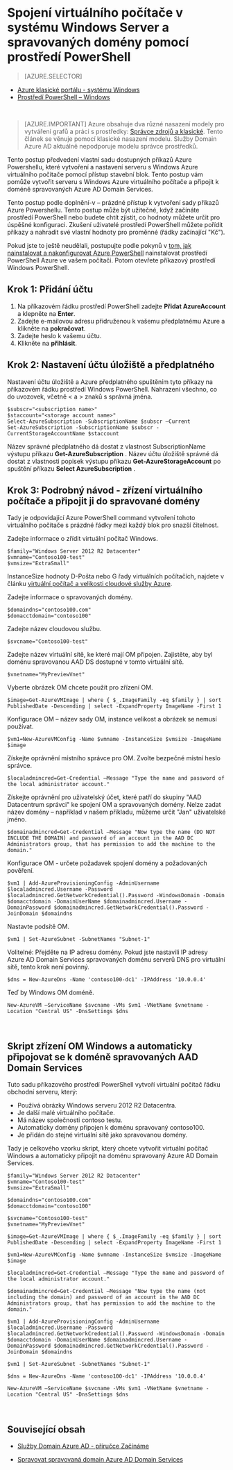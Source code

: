 <properties
    pageTitle="Služby Azure Active Directory Domain Services: Příručka pro správu | Microsoft Azure"
    description="Připojit se ke virtuálního počítače Windows do spravované domény pomocí prostředí PowerShell Azure a klasické nasazení modelu."
    services="active-directory-ds"
    documentationCenter=""
    authors="mahesh-unnikrishnan"
    manager="stevenpo"
    editor="curtand"/>

<tags
    ms.service="active-directory-ds"
    ms.workload="identity"
    ms.tgt_pltfrm="na"
    ms.devlang="na"
    ms.topic="article"
    ms.date="10/01/2016"
    ms.author="maheshu"/>


# <a name="join-a-windows-server-virtual-machine-to-a-managed-domain-using-powershell"></a>Spojení virtuálního počítače v systému Windows Server a spravovaných domény pomocí prostředí PowerShell

> [AZURE.SELECTOR]
- [Azure klasické portálu - systému Windows](active-directory-ds-admin-guide-join-windows-vm.md)
- [Prostředí PowerShell – Windows](active-directory-ds-admin-guide-join-windows-vm-classic-powershell.md)

<br>

> [AZURE.IMPORTANT] Azure obsahuje dva různé nasazení modely pro vytváření grafů a práci s prostředky: [Správce zdrojů a klasické](../resource-manager-deployment-model.md). Tento článek se věnuje pomocí klasické nasazení modelu. Služby Domain Azure AD aktuálně nepodporuje modelu správce prostředků.

Tento postup předvedení vlastní sadu dostupných příkazů Azure Powershellu, které vytvoření a nastavení serveru s Windows Azure virtuálního počítače pomocí přístup stavební blok. Tento postup vám pomůže vytvořit serveru s Windows Azure virtuálního počítače a připojit k doméně spravovaných Azure AD Domain Services.

Tento postup podle doplnění-v – prázdné přístup k vytvoření sady příkazů Azure Powershellu. Tento postup může být užitečné, když začínáte prostředí PowerShell nebo budete chtít zjistit, co hodnoty můžete určit pro úspěšné konfiguraci. Zkušení uživatelé prostředí PowerShell můžete pořídit příkazy a nahradit své vlastní hodnoty pro proměnné (řádky začínající "Kč").

Pokud jste to ještě neudělali, postupujte podle pokynů v [tom, jak nainstalovat a nakonfigurovat Azure PowerShell](../powershell-install-configure.md) nainstalovat prostředí PowerShell Azure ve vašem počítači. Potom otevřete příkazový prostředí Windows PowerShell.

## <a name="step-1-add-your-account"></a>Krok 1: Přidání účtu

1. Na příkazovém řádku prostředí PowerShell zadejte **Přidat AzureAccount** a klepněte na **Enter**.
2. Zadejte e-mailovou adresu přidruženou k vašemu předplatnému Azure a klikněte na **pokračovat**.
3. Zadejte heslo k vašemu účtu.
4. Klikněte na **přihlásit**.

## <a name="step-2-set-your-subscription-and-storage-account"></a>Krok 2: Nastavení účtu úložiště a předplatného

Nastavení účtu úložiště a Azure předplatného spuštěním tyto příkazy na příkazovém řádku prostředí Windows PowerShell. Nahrazení všechno, co do uvozovek, včetně < a > znaků s správná jména.

    $subscr="<subscription name>"
    $staccount="<storage account name>"
    Select-AzureSubscription -SubscriptionName $subscr –Current
    Set-AzureSubscription -SubscriptionName $subscr -CurrentStorageAccountName $staccount

Název správné předplatného dá dostat z vlastnost SubscriptionName výstupu příkazu **Get-AzureSubscription** . Název účtu úložiště správné dá dostat z vlastnosti popisek výstupu příkazu **Get-AzureStorageAccount** po spuštění příkazu **Select AzureSubscription** .


## <a name="step-3-step-by-step-walkthrough---provision-the-virtual-machine-and-join-it-to-the-managed-domain"></a>Krok 3: Podrobný návod - zřízení virtuálního počítače a připojit ji do spravované domény
Tady je odpovídající Azure PowerShell command vytvoření tohoto virtuálního počítače s prázdné řádky mezi každý blok pro snazší čitelnost.

Zadejte informace o zřídit virtuální počítač Windows.

    $family="Windows Server 2012 R2 Datacenter"
    $vmname="Contoso100-test"
    $vmsize="ExtraSmall"

InstanceSize hodnoty D-Pošta nebo G řady virtuálních počítačích, najdete v článku [virtuální počítač a velikosti cloudové služby Azure](https://msdn.microsoft.com/library/azure/dn197896.aspx).

Zadejte informace o spravovaných domény.

    $domaindns="contoso100.com"
    $domacctdomain="contoso100"

Zadejte název cloudovou službu.

    $svcname="Contoso100-test"

Zadejte název virtuální sítě, ke které mají OM připojen. Zajistěte, aby byl doménu spravovanou AAD DS dostupné v tomto virtuální sítě.

    $vnetname="MyPreviewVnet"

Vyberte obrázek OM chcete použít pro zřízení OM.

    $image=Get-AzureVMImage | where { $_.ImageFamily -eq $family } | sort PublishedDate -Descending | select -ExpandProperty ImageName -First 1

Konfigurace OM – název sady OM, instance velikost a obrázek se nemusí používat.

    $vm1=New-AzureVMConfig -Name $vmname -InstanceSize $vmsize -ImageName $image

Získejte oprávnění místního správce pro OM. Zvolte bezpečné místní heslo správce.

    $localadmincred=Get-Credential –Message "Type the name and password of the local administrator account."

Získejte oprávnění pro uživatelský účet, které patří do skupiny "AAD Datacentrum správci" ke spojení OM a spravovaných domény. Nelze zadat název domény – například v našem příkladu, můžeme určit "Jan" uživatelské jméno.

    $domainadmincred=Get-Credential –Message "Now type the name (DO NOT INCLUDE THE DOMAIN) and password of an account in the AAD DC Administrators group, that has permission to add the machine to the domain."

Konfigurace OM - určete požadavek spojení domény a požadovaných pověření.

    $vm1 | Add-AzureProvisioningConfig -AdminUsername $localadmincred.Username -Password $localadmincred.GetNetworkCredential().Password -WindowsDomain -Domain $domacctdomain -DomainUserName $domainadmincred.Username -DomainPassword $domainadmincred.GetNetworkCredential().Password -JoinDomain $domaindns

Nastavte podsítě OM.

    $vm1 | Set-AzureSubnet -SubnetNames "Subnet-1"

Volitelné: Přejděte na IP adresu domény. Pokud jste nastavili IP adresy Azure AD Domain Services spravovaných doménu serverů DNS pro virtuální sítě, tento krok není povinný.

    $dns = New-AzureDns -Name 'contoso100-dc1' -IPAddress '10.0.0.4'

Teď by Windows OM doméně.

    New-AzureVM –ServiceName $svcname -VMs $vm1 -VNetName $vnetname -Location "Central US" -DnsSettings $dns

<br>

## <a name="script-to-provision-a-windows-vm-and-automatically-join-it-to-an-aad-domain-services-managed-domain"></a>Skript zřízení OM Windows a automaticky připojovat se k doméně spravovaných AAD Domain Services
Tuto sadu příkazového prostředí PowerShell vytvoří virtuální počítač řádku obchodní serveru, který:

- Používá obrázky Windows serveru 2012 R2 Datacentra.
- Je další malé virtuálního počítače.
- Má název společnosti contoso testu.
- Automaticky domény připojen k doménu spravovaný contoso100.
- Je přidán do stejné virtuální sítě jako spravovanou domény.

Tady je celkového vzorku skript, který chcete vytvořit virtuální počítač Windows a automaticky připojit na doménu spravovaný Azure AD Domain Services.

    $family="Windows Server 2012 R2 Datacenter"
    $vmname="Contoso100-test"
    $vmsize="ExtraSmall"

    $domaindns="contoso100.com"
    $domacctdomain="contoso100"

    $svcname="Contoso100-test"
    $vnetname="MyPreviewVnet"

    $image=Get-AzureVMImage | where { $_.ImageFamily -eq $family } | sort PublishedDate -Descending | select -ExpandProperty ImageName -First 1

    $vm1=New-AzureVMConfig -Name $vmname -InstanceSize $vmsize -ImageName $image

    $localadmincred=Get-Credential –Message "Type the name and password of the local administrator account."

    $domainadmincred=Get-Credential –Message "Now type the name (not including the domain) and password of an account in the AAD DC Administrators group, that has permission to add the machine to the domain."

    $vm1 | Add-AzureProvisioningConfig -AdminUsername $localadmincred.Username -Password $localadmincred.GetNetworkCredential().Password -WindowsDomain -Domain $domacctdomain -DomainUserName $domainadmincred.Username -DomainPassword $domainadmincred.GetNetworkCredential().Password -JoinDomain $domaindns

    $vm1 | Set-AzureSubnet -SubnetNames "Subnet-1"

    $dns = New-AzureDns -Name 'contoso100-dc1' -IPAddress '10.0.0.4'

    New-AzureVM –ServiceName $svcname -VMs $vm1 -VNetName $vnetname -Location "Central US" -DnsSettings $dns

<br>

## <a name="related-content"></a>Související obsah
- [Služby Domain Azure AD - příručce Začínáme](./active-directory-ds-getting-started.md)

- [Spravovat spravovaná domain Azure AD Domain Services](./active-directory-ds-admin-guide-administer-domain.md)
